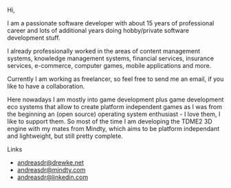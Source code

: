 Hi,

I am a passionate software developer with about 15 years of professional career and lots of additional years doing hobby/private software development stuff.

I already professionally worked in the areas of content management systems, knowledge management systems, financial services, insurance services, e-commerce, computer games, mobile applications and more.

Currently I am working as freelancer, so feel free to send me an email, if you like to have a collaboration.

Here nowadays I am mostly into game development plus game development eco systems that allow to create platform independent games as I was from the beginning an (open source) operating system enthusiast - I love them, I like to support them.
So most of the time I am developing the TDME2 3D engine with my mates from Mindty, which aims to be platform independant and lightweight, but still pretty complete.

Links
- [andreasdr@drewke.net](https://drewke.net)
- [andreasdr@mindty.com](https://www.mindty.com/andreasdrewke)
- [andreasdr@linkedin.com](https://de.linkedin.com/pub/andreas-drewke/26/15/490)
